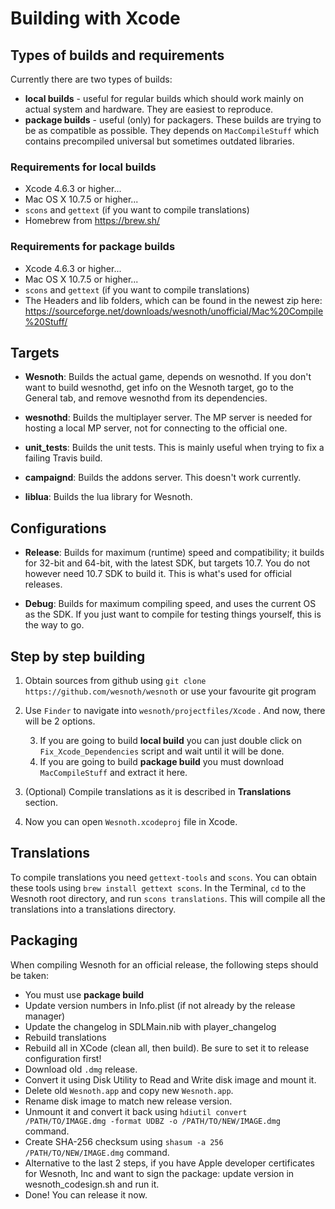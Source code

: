 # Building with Xcode

## Types of builds and requirements
Currently there are two types of builds:

* **local builds** - useful for regular builds which should work mainly on actual system and hardware. They are easiest to reproduce.
* **package builds** - useful (only) for packagers. These builds are trying to be as compatible as possible. They depends on `MacCompileStuff` which contains precompiled universal but sometimes outdated libraries.

### Requirements for local builds
 * Xcode 4.6.3 or higher...
 * Mac OS X 10.7.5 or higher...
 * `scons` and `gettext` (if you want to compile translations)
 * Homebrew from https://brew.sh/

### Requirements for package builds
 * Xcode 4.6.3 or higher...
 * Mac OS X 10.7.5 or higher...
 * `scons` and `gettext` (if you want to compile translations)
 * The Headers and lib folders, which can be found in the newest zip here:
   https://sourceforge.net/downloads/wesnoth/unofficial/Mac%20Compile%20Stuff/

## Targets
* **Wesnoth**:
Builds the actual game, depends on wesnothd. If you don't want to build wesnothd, get info on the Wesnoth target, go to the General tab, and remove wesnothd from its dependencies.

* **wesnothd**:
Builds the multiplayer server. The MP server is needed for hosting a local MP server, not for connecting to the official one.

* **unit_tests**:
Builds the unit tests. This is mainly useful when trying to fix a failing Travis build.

* **campaignd**:
Builds the addons server. This doesn't work currently.

* **liblua**:
Builds the lua library for Wesnoth.


## Configurations
* **Release**:
Builds for maximum (runtime) speed and compatibility; it builds for 32-bit and 64-bit, with the latest SDK, but targets 10.7. You do not however need 10.7 SDK to build it. This is what's used for official releases.

* **Debug**:
Builds for maximum compiling speed, and uses the current OS as the SDK. If you just want to compile for testing things yourself, this is the way to go.

## Step by step building
1. Obtain sources from github using `git clone https://github.com/wesnoth/wesnoth` or use your favourite git program
2. Use `Finder` to navigate into `wesnoth/projectfiles/Xcode` . And now, there will be 2 options.

    3. If you are going to build **local build** you can just double click on `Fix_Xcode_Dependencies` script and wait until it will be done.
    4. If you are going to build **package build** you must download `MacCompileStuff` and extract it here.
5. (Optional) Compile translations as it is described in **Translations** section.
6. Now you can open `Wesnoth.xcodeproj` file in Xcode.

## Translations
To compile translations you need `gettext-tools` and `scons`. You can obtain these tools using `brew install gettext scons`. In the Terminal, `cd` to the Wesnoth root directory, and run `scons translations`. This will compile all the translations into a translations directory.

## Packaging
When compiling Wesnoth for an official release, the following steps should be taken:

 * You must use **package build**
 * Update version numbers in Info.plist (if not already by the release manager)
 * Update the changelog in SDLMain.nib with player_changelog
 * Rebuild translations
 * Rebuild all in XCode (clean all, then build). Be sure to set it to release configuration first!
 * Download old `.dmg` release.
 * Convert it using Disk Utility to Read and Write disk image and mount it.
 * Delete old `Wesnoth.app` and copy new `Wesnoth.app`.
 * Rename disk image to match new release version.
 * Unmount it and convert it back using `hdiutil convert /PATH/TO/IMAGE.dmg -format UDBZ -o /PATH/TO/NEW/IMAGE.dmg` command.
 * Create SHA-256 checksum using `shasum -a 256 /PATH/TO/NEW/IMAGE.dmg` command.
 * Alternative to the last 2 steps, if you have Apple developer certificates for Wesnoth, Inc and want to sign the package: update version in wesnoth_codesign.sh and run it.
 * Done! You can release it now.
